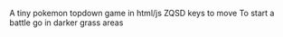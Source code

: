A tiny pokemon topdown game in html/js 
ZQSD keys to move 
To start a battle go in darker grass areas
